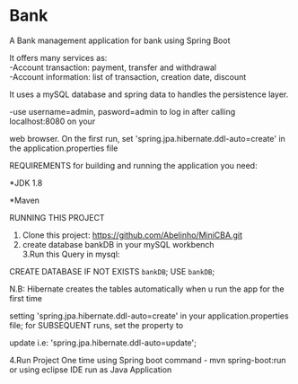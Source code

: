 # Bank
A Bank management application for bank using Spring Boot

It offers many services as:  
-Account transaction: payment, transfer and withdrawal   
-Account information: list of transaction, creation date, discount

It uses a mySQL database and spring data to handles the persistence layer.

-use username=admin, pasword=admin to log in after calling localhost:8080 on your

web browser. On the first run, set 'spring.jpa.hibernate.ddl-auto=create' in the application.properties file


REQUIREMENTS
for building and running the application you need:

*JDK 1.8

*Maven 


RUNNING THIS PROJECT

1. Clone this project: https://github.com/Abelinho/MiniCBA.git
2. create database bankDB in your mySQL workbench   
3.Run this Query in mysql:

CREATE DATABASE  IF NOT EXISTS `bankDB`;
USE `bankDB`;

N.B: Hibernate creates the tables automatically when u run the app for the first time

setting 'spring.jpa.hibernate.ddl-auto=create' in your application.properties file; for SUBSEQUENT runs, set the property to

update i.e: 'spring.jpa.hibernate.ddl-auto=update';


4.Run Project One time using Spring boot command - mvn spring-boot:run or using eclipse IDE run as Java Application